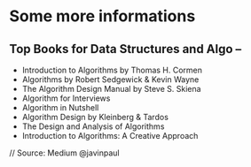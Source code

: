 # Some more informations
## Top Books for Data Structures and Algo –
- Introduction to Algorithms by Thomas H. Cormen
- Algorithms by Robert Sedgewick & Kevin Wayne
- The Algorithm Design Manual by Steve S. Skiena
- Algorithm for Interviews
- Algorithm in Nutshell
- Algorithm Design by Kleinberg & Tardos
- The Design and Analysis of Algorithms
- Introduction to Algorithms: A Creative Approach

// Source: Medium @javinpaul
